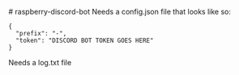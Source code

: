 #  r a s p b e r r y - d i s c o r d - b o t  
 
Needs a config.json file that looks like so:
```
{
  "prefix": "-",
  "token": "DISCORD BOT TOKEN GOES HERE"
}
```
Needs a log.txt file

